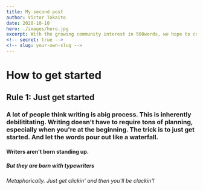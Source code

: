 ```yaml
---
title: My second post
author: Victor Tokaito
date: 2020-10-10
hero: ./images/hero.jpg
excerpt: With the growing community interest in 500words, we hope to create more resources that make it easier for anyone to gain the benefits of this incredible tool.
<!-- secret: true -->
<!-- slug: your-own-slug -->
---
```


# How to get started

## Rule 1: Just get started

### A lot of people think writing is abig process. This is inherently debilititating. Writing doesn't have to require tons of planning, especially when you're at the beginning. The trick is to just get started. And let the words pour out like a waterfall.

#### Writers aren't born standing up.

##### But they are born with typewriters

###### Metaphorically. Just get clickin' and then you'll be clackin'!
